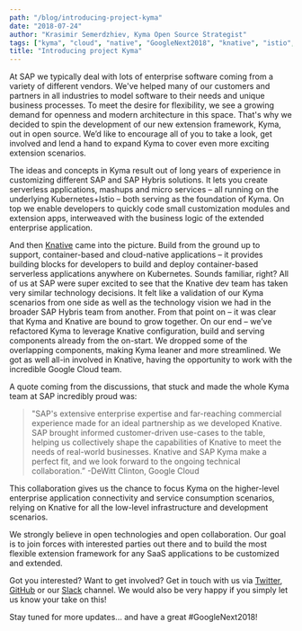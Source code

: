 ```yaml
---
path: "/blog/introducing-project-kyma"
date: "2018-07-24"
author: "Krasimir Semerdzhiev, Kyma Open Source Strategist"
tags: ["kyma", "cloud", "native", "GoogleNext2018", "knative", "istio", "kubernetes"]
title: "Introducing project Kyma"
---
```


At SAP we typically deal with lots of enterprise software coming from a variety of different vendors. We've helped many of our customers and partners in all industries to model software to their needs and unique business processes. To meet the desire for flexibility, we see a growing demand for openness and modern architecture in this space. That's why we decided to spin the development of our new extension framework, Kyma, out in open source. We’d like to encourage all of you to take a look, get involved and lend a hand to expand Kyma to cover even more exciting extension scenarios.

The ideas and concepts in Kyma result out of long years of experience in customizing different SAP and SAP Hybris solutions. It lets you create serverless applications, mashups and micro services – all running on the underlying Kubernetes+Istio – both serving as the foundation of Kyma. On top we enable developers to quickly code small customization modules and extension apps, interweaved with the business logic of the extended enterprise application. 

And then [Knative](https://cloud.google.com/knative/) came into the picture. Build from the ground up to support, container-based and cloud-native applications – it provides building blocks for developers to build and deploy container-based serverless applications anywhere on Kubernetes. Sounds familiar, right? All of us at SAP were super excited to see that the Knative dev team has taken very similar technology decisions. It felt like a validation of our Kyma scenarios from one side as well as the technology vision we had in the broader SAP Hybris team from another. From that point on – it was clear that Kyma and Knative are bound to grow together. On our end – we’ve refactored Kyma to leverage Knative configuration, build and serving components already from the on-start. We dropped some of the overlapping components, making Kyma leaner and more streamlined. We got as well all-in involved in Knative, having the opportunity to work with the incredible Google Cloud team.

A quote coming from the discussions, that stuck and made the whole Kyma team at SAP incredibly proud was:

> "SAP's extensive enterprise expertise and far-reaching commercial experience made for an ideal partnership as we developed Knative. SAP brought informed customer-driven use-cases to the table, helping us collectively shape the capabilities of Knative to meet the needs of real-world businesses. Knative and SAP Kyma make a perfect fit, and we look forward to the ongoing technical collaboration.” -DeWitt Clinton, Google Cloud

This collaboration gives us the chance to focus Kyma on the higher-level enterprise application connectivity and service consumption scenarios, relying on Knative for all the low-level infrastructure and development scenarios. 

We strongly believe in open technologies and open collaboration. Our goal is to join forces with interested parties out there and to build the most flexible extension framework for any SaaS applications to be customized and extended.  

Got you interested? Want to get involved? Get in touch with us via [Twitter](https://twitter.com/kymaproject), [GitHub](https://github.com/kyma-project) or our [Slack](https://join.slack.com/t/kyma-community/shared_invite/enQtNDAwNzE4Mjk2NDE3LTJhOTlmZjM5YzkwNmEzNmY3ZjE2MTU2OTMxOGE4ZDM0MmU4ZWRkZGJiODgzNmRmMTYxMDYwNjZiMDAwMTA2OWM) channel. We would also be very happy if you simply let us know your take on this!

Stay tuned for more updates... and have a great #GoogleNext2018!
